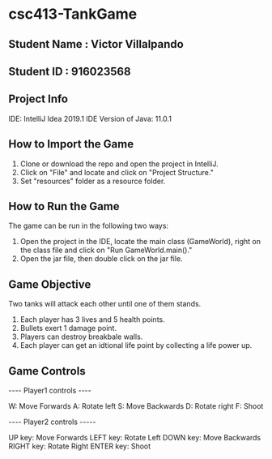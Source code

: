 # csc413-TankGame

## Student Name : Victor Villalpando
## Student ID : 916023568

## Project Info
  IDE: IntelliJ Idea 2019.1 IDE
  Version of Java: 11.0.1
  
## How to Import the Game
1. Clone or download the repo and open the project in IntelliJ.
2. Click on "File" and locate and click on "Project Structure."
3. Set "resources" folder as a resource folder.

## How to Run the Game 
The game can be run in the following two ways:
  1. Open the project in the IDE, locate the main class (GameWorld), right on the class file and click on "Run GameWorld.main()."
  2. Open the jar file, then double click on the jar file.

## Game Objective
Two tanks will attack each other until one of them stands.
1. Each player has 3 lives and 5 health points.
2. Bullets exert 1 damage point.
3. Players can destroy breakbale walls.
4. Each player can get an idtional life point by collecting a life power up.

## Game Controls
---- Player1 controls ----

  W: Move Forwards
  A: Rotate left
  S: Move Backwards
  D: Rotate right
  F: Shoot

---- Player2 controls -----

  UP key: Move Forwards
  LEFT key: Rotate Left
  DOWN key: Move Backwards
  RIGHT key: Rotate Right
  ENTER key: Shoot
